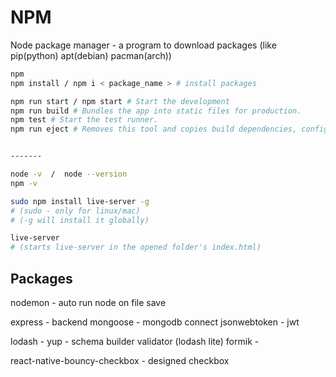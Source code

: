 # NPM

Node package manager - a program to download packages (like pip(python) apt(debian) pacman(arch))

```sh
npm
npm install / npm i < package_name > # install packages

npm run start / npm start # Start the development
npm run build # Bundles the app into static files for production.
npm test # Start the test runner.
npm run eject # Removes this tool and copies build dependencies, configuration files, scripts into the app directory. (if you did this you can go back)


-------

node -v  /  node --version
npm -v 

sudo npm install live-server -g 
# (sudo - only for linux/mac)
# (-g will install it globally)

live-server
# (starts live-server in the opened folder's index.html)

```

## Packages

nodemon - auto run node on file save

express - backend
mongoose - mongodb connect
jsonwebtoken - jwt

lodash -
yup - schema builder validator (lodash lite)
formik -

react-native-bouncy-checkbox - designed checkbox
